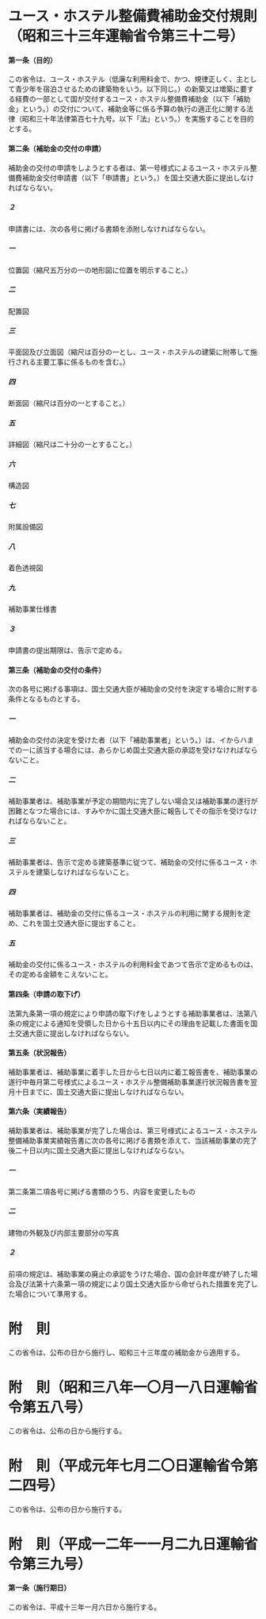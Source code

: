 # ユース・ホステル整備費補助金交付規則（昭和三十三年運輸省令第三十二号）
#### 第一条（目的）
この省令は、ユース・ホステル（低廉な利用料金で、かつ、規律正しく、主として青少年を宿泊させるための建築物をいう。以下同じ。）の新築又は増築に要する経費の一部として国が交付するユース・ホステル整備費補助金（以下「補助金」という。）の交付について、補助金等に係る予算の執行の適正化に関する法律（昭和三十年法律第百七十九号。以下「法」という。）を実施することを目的とする。
#### 第二条（補助金の交付の申請）
補助金の交付の申請をしようとする者は、第一号様式によるユース・ホステル整備費補助金交付申請書（以下「申請書」という。）を国土交通大臣に提出しなければならない。
##### ２
申請書には、次の各号に掲げる書類を添附しなければならない。
##### 一
位置図（縮尺五万分の一の地形図に位置を明示すること。）
##### 二
配置図
##### 三
平面図及び立面図（縮尺は百分の一とし、ユース・ホステルの建築に附帯して施行される主要工事に係るものを含む。）
##### 四
断面図（縮尺は百分の一とすること。）
##### 五
詳細図（縮尺は二十分の一とすること。）
##### 六
構造図
##### 七
附属設備図
##### 八
着色透視図
##### 九
補助事業仕様書
##### ３
申請書の提出期限は、告示で定める。
#### 第三条（補助金の交付の条件）
次の各号に掲げる事項は、国土交通大臣が補助金の交付を決定する場合に附する条件となるものとする。
##### 一
補助金の交付の決定を受けた者（以下「補助事業者」という。）は、イからハまでの一に該当する場合には、あらかじめ国土交通大臣の承認を受けなければならないこと。
##### 二
補助事業者は、補助事業が予定の期間内に完了しない場合又は補助事業の遂行が困難となつた場合には、すみやかに国土交通大臣に報告してその指示を受けなければならないこと。
##### 三
補助事業者は、告示で定める建築基準に従つて、補助金の交付に係るユース・ホステルを建築しなければならないこと。
##### 四
補助事業者は、補助金の交付に係るユース・ホステルの利用に関する規則を定め、これを国土交通大臣に提出すること。
##### 五
補助金の交付に係るユース・ホステルの利用料金であつて告示で定めるものは、その定める金額をこえないこと。
#### 第四条（申請の取下げ）
法第九条第一項の規定により申請の取下げをしようとする補助事業者は、法第八条の規定による通知を受領した日から十五日以内にその理由を記載した書面を国土交通大臣に提出しなければならない。
#### 第五条（状況報告）
補助事業者は、補助事業に着手した日から七日以内に着工報告書を、補助事業の遂行中毎月第二号様式によるユース・ホステル整備補助事業遂行状況報告書を翌月十日までに、国土交通大臣に提出しなければならない。
#### 第六条（実績報告）
補助事業者は、補助事業が完了した場合は、第三号様式によるユース・ホステル整備補助事業実績報告書に次の各号に掲げる書類を添えて、当該補助事業の完了後二十日以内に国土交通大臣に提出しなければならない。
##### 一
第二条第二項各号に掲げる書類のうち、内容を変更したもの
##### 二
建物の外観及び内部主要部分の写真
##### ２
前項の規定は、補助事業の廃止の承認をうけた場合、国の会計年度が終了した場合及び法第十六条第一項の規定により国土交通大臣から命ぜられた措置を完了した場合について準用する。
# 附　則
この省令は、公布の日から施行し、昭和三十三年度の補助金から適用する。
# 附　則（昭和三八年一〇月一八日運輸省令第五八号）
この省令は、公布の日から施行する。
# 附　則（平成元年七月二〇日運輸省令第二四号）
この省令は、公布の日から施行する。
# 附　則（平成一二年一一月二九日運輸省令第三九号）
#### 第一条（施行期日）
この省令は、平成十三年一月六日から施行する。
